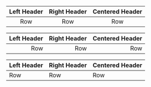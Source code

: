 |  Left Header  |  Right Header  |  Centered Header| :---:| :---:| :---:|  Row  |  Row  |  Row
|  Left Header  |  Right Header  |  Centered Header| ---:| ---:| ---:|  Row  |  Row  |  Row
|  Left Header  |  Right Header  |  Centered Header| :---| :---| :---|  Row  |  Row  |  Row